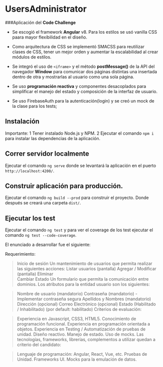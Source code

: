 # UsersAdministrator

###Aplicación del **Code Challenge**

- Se escogió el framework **Angular** v8.
Para los estilos se usó vanilla CSS paara mayor flexibilidad en el diseño.

- Como arquitectura de CSS se implementó SMACSS para reutilizar clases de CSS, tener un mejor orden y aumentar la escalabilidad al crear módulos de estilos.

- Se integró el uso de `<iframe>` y el método **postMessage()** de la API del navegador **Window** para comunicar dos páginas distintas una  insertada dentro de otra  y mostrarlas al usuario como una sola página.

- Se uso **programación reactiva** y componentes desacoplados para simplificar el manejo del estado y composición de la interfaz de usuario.


- Se uso FirebaseAuth para la autenticación(login) y se creó un mock de la clase para los tests;

## Instalación

Importante:
1 Tener instalado Node.js y NPM.
2 Ejecutar el comando `npm i` para instalar las dependencias de la aplicación.

## Correr servidor localmente

Ejecutar el comando `ng serve` donde se levantará la aplicación en el puerto `http://localhost:4200/`.

## Construir aplicación para producción.

Ejecutar el comando `ng build --prod` para construir el proyecto. Donde después se creará una carpeta `dist/`.

## Ejecutar los test

Ejecutar el comando `ng test` y para ver el coverage de los test ejecutar el comando `ng test --code-coverage`.


El enunciado a desarrollar fue el siguiente:

Requerimiento:

>Inicio de sesión
Un mantenimiento de usuarios que permita realizar las siguientes acciones:
Listar usuarios  (pantalla)
Agregar / Modificar (pantalla)
Eliminar              
Cambiar Estado
Un formulario que permita la comunicación entre dominios.
Los atributos para la entidad usuario son los siguientes:

>Nombre de usuario                                        (mandatorio)
Contraseña                                                       (mandatorio) - Implementar contraseña segura
Apellidos y Nombres                                     (mandatorio)
Dirección                                                            (opcional)
Correo Electrónico                                         (opcional)
Estado (Habilitado / Inhabilitado)            (por default: habilitado)
Criterios de evaluación:

>Experiencia en Javascript, CSS3, HTML5.
Conocimiento de programación funcional.
Experiencia en programación orientada a objetos.
Experiencia en Testing / Automatización de pruebas de unidad.
Diseño reactivo.
Manejo de estado.
Uso de mocks.
Las tecnologías, frameworks, librerías, complementos a utilizar quedan a criterio del candidato:

>Lenguaje de programación: Angular, React, Vue, etc.
Pruebas de Unidad.
Frameworks UI.
Mocks para la emulación de datos.
